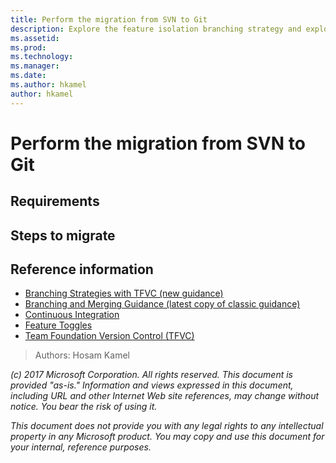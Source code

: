 ```yaml
---
title: Perform the migration from SVN to Git
description: Explore the feature isolation branching strategy and explore when and how to delete branches
ms.assetid: 
ms.prod: 
ms.technology: 
ms.manager: 
ms.date: 
ms.author: hkamel
author: hkamel
---
```


# Perform the migration from SVN to Git



## Requirements


## Steps to migrate



## Reference information
- [Branching Strategies with TFVC (new guidance)](./branching-strategies-with-tfvc.md)
- [Branching and Merging Guidance (latest copy of classic guidance)](https://vsardata.blob.core.windows.net/projects/TFS%20Version%20Control%20Part%201%20-%20Branching%20Strategies.pdf)
- [Continuous Integration](https://www.visualstudio.com/learn/what-is-continuous-integration/)
- [Feature Toggles](https://msdn.microsoft.com/en-ca/magazine/dn683796.aspx)
- [Team Foundation Version Control (TFVC)](https://www.visualstudio.com/en-us/docs/tfvc/overview)

> Authors: Hosam Kamel
 
*(c) 2017 Microsoft Corporation. All rights reserved. This document is
provided "as-is." Information and views expressed in this document,
including URL and other Internet Web site references, may change without
notice. You bear the risk of using it.*

*This document does not provide you with any legal rights to any
intellectual property in any Microsoft product. You may copy and use
this document for your internal, reference purposes.*